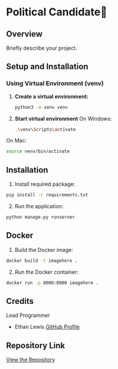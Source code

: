 # Political Candidate👟

## Overview

Briefly describe your project.

## Setup and Installation

### Using Virtual Environment (venv)

1. **Create a virtual environment:**
   ```sh
   python3 -m venv venv

2. **Start virtual environment**
On Windows:
   ```sh
   .\venv\Scripts\activate

On Mac:
   ```sh
   source venv/bin/activate
   ```

## Installation
 1. Install required package:
 ```sh
pip install -r requirements.txt
```

 2. Run the application:
```sh
python manage.py runserver
```

## Docker

  1. Build the Docker image:
   ```sh
   docker build -t imagehere .
   ```
  2.  Run the Docker container:
   ```sh
   docker run -p 8000:8000 imagehere .
   ```
## Credits

Lead Programmer

- Ethan Lewis [GitHub Profile](https://github.com/ethanlewis938/)

## Repository Link

[View the Repository](https://github.com/ethanlewis938/politicalCandidate/)
